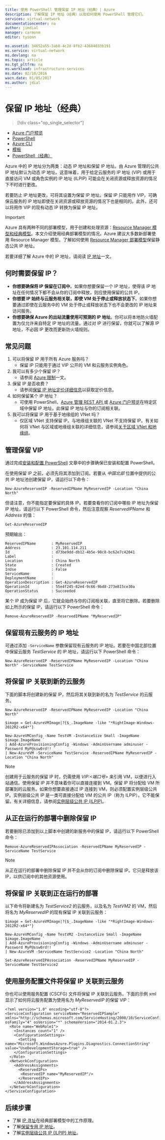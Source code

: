 ```yaml
---
title: 使用 PowerShell 管理保留 IP 地址（经典）| Azure
description: 了解保留 IP 地址（经典）以及如何使用 PowerShell 管理它们。
services: virtual-network
documentationcenter: na
author: jimdial
manager: carmonm
editor: tysonn

ms.assetid: 34652a55-3ab8-4c2d-8fb2-43684033b191
ms.service: virtual-network
ms.devlang: na
ms.topic: article
ms.tgt_pltfrm: na
ms.workload: infrastructure-services
ms.date: 02/10/2016
wacn.date: 01/05/2017
ms.author: jdial
---
```


# 保留 IP 地址（经典）
> [!div class="op_single_selector"]
- [Azure 门户预览](./virtual-network-deploy-static-pip-arm-portal.md)
- [PowerShell](./virtual-network-deploy-static-pip-arm-ps.md)
- [Azure CLI](./virtual-network-deploy-static-pip-arm-cli.md)
- [模板](./virtual-network-deploy-static-pip-arm-template.md)
- [PowerShell（经典）](./virtual-networks-reserved-public-ip.md)

Azure 中的 IP 地址分为两类：动态 IP 地址和保留 IP 地址。由 Azure 管理的公共 IP 地址默认为动态 IP 地址。这意味着，用于给定云服务的 IP 地址 (VIP) 或用于直接访问 VM 或角色实例的 IP 地址 (ILPIP) 可能会在关闭资源或释放资源的情况下不时进行更改。

若要防止 IP 地址更改，可将其设置为保留 IP 地址。保留 IP 只能用作 VIP，可确保云服务的 IP 地址即使在关闭资源或释放资源的情况下也是相同的。此外，还可以将用作 VIP 的现有动态 IP 转换为保留 IP 地址。

> [!IMPORTANT]
Azure 具有两种不同的部署模型，用于创建和处理资源：[Resource Manager 模型和经典模型](../azure-resource-manager/resource-manager-deployment-model.md)。本文介绍使用经典部署模型的情况。Azure 建议大多数新部署使用 Resource Manager 模型。了解如何使用 [Resource Manager 部署模型](./virtual-network-ip-addresses-overview-arm.md)保留静态公共 IP 地址。

若要详细了解 Azure 中的 IP 地址，请阅读 [IP 地址](./virtual-network-ip-addresses-overview-classic.md)一文。

## 何时需要保留 IP？
* **你想要确保将 IP 保留在订阅中**。如果你想要保留一个 IP 地址，使得该 IP 地址在任何情况下都不会从你的订阅中释放，则应使用保留的公共 IP。
* **你想要 IP 始终与云服务相关联，即使 VM 处于停止或释放状态下**。如果你想要通过即使在云服务中的 VM 处于停止或释放状态下也不会更改的 IP 地址来访问服务。
* **你想要确保 Azure 的出站流量使用可预测的 IP 地址**。你可以将本地防火墙配置为仅允许来自特定 IP 地址的流量。通过对 IP 进行保留，你就可以了解源 IP 地址，不必因 IP 更改而更新防火墙规则。

## 常见问题
1. 可以将保留 IP 用于所有 Azure 服务吗？
    * 保留 IP 只能用于通过 VIP 公开的 VM 和云服务实例角色。
2. 我可以有多少个保留 IP？
    * 请参阅 [Azure 限制](../azure-subscription-service-limits.md#networking-limits)一文。
3. 保留 IP 是否收费？
    * 请参阅[保留 IP 地址定价详细信息](https://www.azure.cn/pricing/details/reserved-ip-addresses/)以获取定价信息。
4. 如何保留某个 IP 地址？
    * 可使用 PowerShell、[Azure 管理 REST API ](https://msdn.microsoft.com/zh-cn/library/azure/dn722420.aspx) 或 [Azure 门户预览](https://portal.azure.cn)在特定区域中保留 IP 地址。此保留 IP 地址与你的订阅相关联。
5. 我可以将保留 IP 用于基于地缘组的 VNet 吗？
    * 仅区域 VNet 支持保留 IP。与地缘组关联的 VNet 不支持保留 IP。有关如何将 VNet 与区域或地缘组关联的详细信息，请参阅[关于区域 VNet 和地缘组](./virtual-networks-migrate-to-regional-vnet.md)。

## 管理保留 VIP

通过完成[安装和配置 PowerShell](https://docs.microsoft.com/powershell/azureps-cmdlets-docs) 文章中的步骤确保已安装和配置 PowerShell。

在使用保留 IP 之前，必须先将其添加到订阅。若要从 *中国北部* 位置中提供的公共 IP 地址池创建保留 IP，请运行以下命令：

    New-AzureReservedIP -ReservedIPName MyReservedIP -Location "China North"

但请注意，你不能指定要保留的具体 IP。若要查看你的订阅中哪些 IP 地址为保留 IP 地址，请运行以下 PowerShell 命令，然后注意观察 *ReservedIPName* 和 *Address* 的值：

    Get-AzureReservedIP

预期输出：

    ReservedIPName       : MyReservedIP
    Address              : 23.101.114.211
    Id                   : d73be9dd-db12-4b5e-98c8-bc62e7c42041
    Label                :
    Location             : China North
    State                : Created
    InUse                : False
    ServiceName          :
    DeploymentName       :
    OperationDescription : Get-AzureReservedIP
    OperationId          : 55e4f245-82e4-9c66-9bd8-273e815ce30a
    OperationStatus      : Succeeded

某个 IP 成为保留 IP 后，它就会始终与你的订阅相关联，直至将它删除。若要删除如上所示的保留 IP，请运行以下 PowerShell 命令：

    Remove-AzureReservedIP -ReservedIPName "MyReservedIP"

## 保留现有云服务的 IP 地址
可通过添加 `-ServiceName` 参数保留现有云服务的 IP 地址。若要在中国北部位置中保留云服务 *TestService* 的 IP 地址，请运行以下 PowerShell 命令：

    New-AzureReservedIP -ReservedIPName MyReservedIP -Location "China North" -ServiceName TestService

## 将保留 IP 关联到新的云服务
下面的脚本将创建新的保留 IP，然后将其关联到新的名为 *TestService* 的云服务。

    New-AzureReservedIP -ReservedIPName MyReservedIP -Location "China North"

    $image = Get-AzureVMImage|?{$_.ImageName -like "*RightImage-Windows-2012R2-x64*"}

    New-AzureVMConfig -Name TestVM -InstanceSize Small -ImageName $image.ImageName `
    | Add-AzureProvisioningConfig -Windows -AdminUsername adminuser -Password MyP@ssw0rd!! `
    | New-AzureVM -ServiceName TestService -ReservedIPName MyReservedIP -Location "China North"

> [!NOTE]
创建用于云服务的保留 IP 时，仍需使用 *VIP:&lt;端口号>* 来引用 VM，以便进行入站通信。使用保留 IP 并不意味着你可以直接连接到 VM。保留 IP 将分配给 VM 所部署到的云服务。如果你想要直接通过 IP 连接到 VM，则必须配置实例层级公共 IP。实例层级公共 IP 是一类可直接分配给 VM 的公共 IP（称为 ILPIP）。它不能保留。有关详细信息，请参阅[实例层级公共 IP (ILPIP)](./virtual-networks-instance-level-public-ip.md)。
> 

## 从正在运行的部署中删除保留 IP
若要删除已添加到以上脚本中创建的新服务中的保留 IP，请运行以下 PowerShell 命令：

    Remove-AzureReservedIPAssociation -ReservedIPName MyReservedIP -ServiceName TestService

> [!NOTE]
从正在运行的部署中删除保留 IP 并不会从你的订阅中删除保留 IP。它只是释放该 IP，以供订阅中的其他资源使用。
> 

## 将保留 IP 关联到正在运行的部署
以下命令将新建名为 *TestService2* 的云服务，以及名为 *TestVM2* 的 VM，然后将名为 *MyReservedIP* 的现有保留 IP 关联到云服务：

    $image = Get-AzureVMImage|?{$_.ImageName -like "*RightImage-Windows-2012R2-x64*"}

    New-AzureVMConfig -Name TestVM2 -InstanceSize Small -ImageName $image.ImageName `
    | Add-AzureProvisioningConfig -Windows -AdminUsername adminuser -Password MyP@ssw0rd!! `
    | New-AzureVM -ServiceName TestService2 -Location "China North"

    Set-AzureReservedIPAssociation -ReservedIPName MyReservedIP -ServiceName TestService2

## 使用服务配置文件将保留 IP 关联到云服务
你也可以使用服务配置 (CSCFG) 文件将保留 IP 关联到云服务。下面的示例 xml 显示了如何将云服务配置为使用名为 *MyReservedIP* 的保留 VIP：

    <?xml version="1.0" encoding="utf-8"?>
    <ServiceConfiguration serviceName="ReservedIPSample" xmlns="http://schemas.microsoft.com/ServiceHosting/2008/10/ServiceConfiguration" osFamily="4" osVersion="*" schemaVersion="2014-01.2.3">
      <Role name="WebRole1">
        <Instances count="1" />
        <ConfigurationSettings>
          <Setting name="Microsoft.WindowsAzure.Plugins.Diagnostics.ConnectionString" value="UseDevelopmentStorage=true" />
        </ConfigurationSettings>
      </Role>
      <NetworkConfiguration>
        <AddressAssignments>
          <ReservedIPs>
           <ReservedIP name="MyReservedIP"/>
          </ReservedIPs>
        </AddressAssignments>
      </NetworkConfiguration>
    </ServiceConfiguration>

## 后续步骤
* 了解 [IP 寻址](./virtual-network-ip-addresses-overview-classic.md)在经典部署模型中的工作原理。
* 了解[保留专用 IP 地址](./virtual-networks-reserved-private-ip.md)。
* 了解[实例层级公共 IP (ILPIP) 地址](./virtual-networks-instance-level-public-ip.md)。

<!---HONumber=Mooncake_1219_2016-->